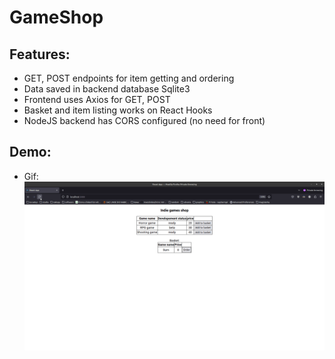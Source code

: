# GameShop

## Features:
- GET, POST endpoints for item getting and ordering
- Data saved in backend database Sqlite3
- Frontend uses Axios for GET, POST
- Basket and item listing works on React Hooks
- NodeJS backend has CORS configured (no need for front)

## Demo:
- Gif:<br>
![](out.gif)
